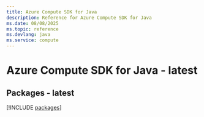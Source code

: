 ```yaml
---
title: Azure Compute SDK for Java
description: Reference for Azure Compute SDK for Java
ms.date: 08/08/2025
ms.topic: reference
ms.devlang: java
ms.service: compute
---
```

# Azure Compute SDK for Java - latest
## Packages - latest
[!INCLUDE [packages](compute-index.md)]